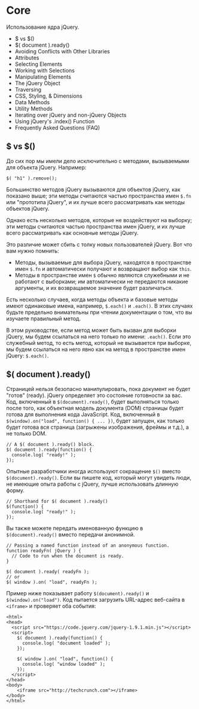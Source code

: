 # Core
Использование ядра jQuery.

- $ vs $()
- $( document ).ready()
- Avoiding Conflicts with Other Libraries
- Attributes
- Selecting Elements
- Working with Selections
- Manipulating Elements
- The jQuery Object
- Traversing
- CSS, Styling, & Dimensions
- Data Methods
- Utility Methods
- Iterating over jQuery and non-jQuery Objects
- Using jQuery's .index() Function
- Frequently Asked Questions (FAQ)

## $ vs $()
До сих пор мы имели дело исключительно с методами, вызываемыми для объекта jQuery. Например:

    $( "h1" ).remove();

Большинство методов jQuery вызываются для объектов jQuery, как показано выше; эти методы считаются частью пространства имен `$.fn` или "прототипа jQuery", и их лучше всего рассматривать как методы объектов jQuery.

Однако есть несколько методов, которые не воздействуют на выборку; эти методы считаются частью пространства имен jQuery, и их лучше всего рассматривать как основные методы jQuery.

Это различие может сбить с толку новых пользователей jQuery. Вот что вам нужно помнить:
- Методы, вызываемые для выбора jQuery, находятся в пространстве имен `$.fn` и автоматически получают и возвращают выбор как `this`.
- Методы в пространстве имен `$` обычно являются служебными и не работают с выборками; им автоматически не передаются никакие аргументы, и их возвращаемое значение будет различаться.

Есть несколько случаев, когда методы объекта и базовые методы имеют одинаковые имена, например, `$.each()` и `.each()`. В этих случаях будьте предельно внимательны при чтении документации о том, что вы изучаете правильный метод.

В этом руководстве, если метод может быть вызван для выборки jQuery, мы будем ссылаться на него только по имени: `.each()`. Если это служебный метод, то есть метод, который не вызывается при выборке, мы будем ссылаться на него явно как на метод в пространстве имен jQuery: `$.each()`.

## $( document ).ready()
Страницей нельзя безопасно манипулировать, пока документ не будет "готов" (ready). jQuery определяет это состояние готовности за вас. Код, включенный в `$(document).ready()`, будет выполняться только после того, как объектная модель документа (DOM) страницы будет готова для выполнения кода JavaScript. Код, включенный в `$(window).on("load", function() { ... })`, будет запущен, как только будет готова вся страница (загрыжены изображения, фреймы и т.д.), а не только DOM.

    // A $( document ).ready() block.
    $( document ).ready(function() {
      console.log( "ready!" );
    });

Опытные разработчики иногда используют сокращение `$()` вместо `$(document).ready()`. Если вы пишете код, который могут увидеть люди, не имеющие опыта работы с jQuery, лучше использовать длинную форму.

    // Shorthand for $( document ).ready()
    $(function() {
      console.log( "ready!" );
    });

Вы также можете передать именованную функцию в `$(document).ready()` вместо передачи анонимной.

    // Passing a named function instead of an anonymous function.
    function readyFn( jQuery ) {
      // Code to run when the document is ready.
    }
    
    $( document ).ready( readyFn );
    // or
    $( window ).on( "load", readyFn );

Пример ниже показывает работу `$(document).ready()` и `$(window).on("load")`. Код пытается загрузить URL-адрес веб-сайта в `<iframe>` и проверяет оба события:

    <html>
    <head>
      <script src="https://code.jquery.com/jquery-1.9.1.min.js"></script>
      <script>
        $( document ).ready(function() {
          console.log( "document loaded" );
        });
    
        $( window ).on( "load", function() {
          console.log( "window loaded" );
        });
      </script>
    </head>
    <body>
        <iframe src="http://techcrunch.com"></iframe>
    </body>
    </html>
